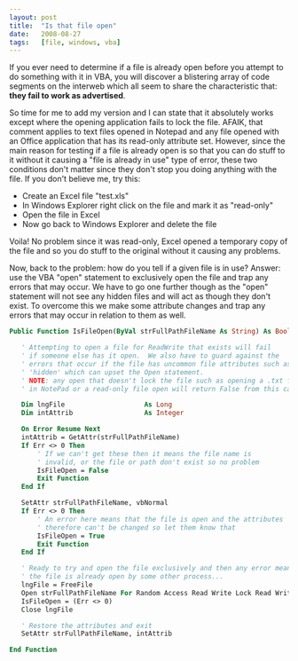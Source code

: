 ```yaml
---
layout: post
title:  "Is that file open"
date:   2008-08-27
tags:   [file, windows, vba]
---
```


If you ever need to determine if a file is already open before you
attempt to do something with it in VBA, you will discover a blistering
array of code segments on the interweb which all seem to share the
characteristic that: **they fail to work as advertised**.

So time for me to add my version and I can state that it absolutely
works except where the opening application fails to lock the file.
AFAIK, that comment applies to text files opened in Notepad and any file
opened with an Office application that has its read-only attribute set.
However, since the main reason for testing if a file is already open is
so that you can do stuff to it without it causing a "file is already in
use" type of error, these two conditions don't matter since they don't
stop you doing anything with the file. If you don't believe me, try
this:

* Create an Excel file "test.xls"
* In Windows Explorer right click on the file and mark it as "read-only"
* Open the file in Excel
* Now go back to Windows Explorer and delete the file

Voila! No problem since it was read-only, Excel opened a temporary copy
of the file and so you do stuff to the original without it causing any
problems.

Now, back to the problem: how do you tell if a given file is in use?
Answer: use the VBA "open" statement to exclusively open the file and
trap any errors that may occur. We have to go one further though as the
"open" statement will not see any hidden files and will act as though
they don't exist. To overcome this we make some attribute changes and
trap any errors that may occur in relation to them as well.

```vb
Public Function IsFileOpen(ByVal strFullPathFileName As String) As Boolean

   ' Attempting to open a file for ReadWrite that exists will fail
   ' if someone else has it open.  We also have to guard against the
   ' errors that occur if the file has uncommon file attributes such as
   ' 'hidden' which can upset the Open statement.
   ' NOTE: any open that doesn't lock the file such as opening a .txt file
   ' in NotePad or a read-only file open will return False from this call.

   Dim lngFile                    As Long
   Dim intAttrib                  As Integer

   On Error Resume Next
   intAttrib = GetAttr(strFullPathFileName)
   If Err <> 0 Then
       ' If we can't get these then it means the file name is
       ' invalid, or the file or path don't exist so no problem
       IsFileOpen = False
       Exit Function
   End If

   SetAttr strFullPathFileName, vbNormal
   If Err <> 0 Then
       ' An error here means that the file is open and the attributes
       ' therefore can't be changed so let them know that
       IsFileOpen = True
       Exit Function
   End If

   ' Ready to try and open the file exclusively and then any error means that
   ' the file is already open by some other process...
   lngFile = FreeFile
   Open strFullPathFileName For Random Access Read Write Lock Read Write As lngFile
   IsFileOpen = (Err <> 0)
   Close lngFile

   ' Restore the attributes and exit
   SetAttr strFullPathFileName, intAttrib

End Function
```

